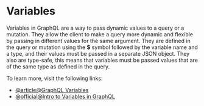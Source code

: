 # Variables

Variables in GraphQL are a way to pass dynamic values to a query or a mutation. They allow the client to make a query more dynamic and flexible by passing in different values for the same argument. They are defined in the query or mutation using the **$** symbol followed by the variable name and a type, and their values must be passed in a separate JSON object. They also are type-safe, this means that variables must be passed values that are of the same type as defined in the query.

To learn more, visit the following links:

- [@article@GraphQL Variables](https://dgraph.io/docs/graphql/api/variables/)
- [@official@Intro to Variables in GraphQL](https://graphql.org/learn/queries/#variables)
